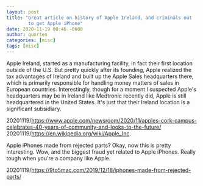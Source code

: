 ```yaml
---
layout: post
title: "Great article on history of Apple Ireland, and criminals out
        to get Apple iPhone"
date: 2020-11-19 00:46 -0600
author: quorten
categories: [misc]
tags: [misc]
---
```


Apple Ireland, started as a manufacturing facility, in fact their
first location outside of the U.S.  But pretty quickly after its
founding, Apple realized the tax advantages of Ireland and built up
the Apple Sales headquarters there, which is primarily responsible for
handling money matters of sales in European countries.  Interestingly,
though for a moment I suspected Apple's headquarters may be in Ireland
like Medtronic recently did, Apple is still headquartered in the
United States.  It's just that their Ireland location is a significant
subsidiary.

20201119/https://www.apple.com/newsroom/2020/11/apples-cork-campus-celebrates-40-years-of-community-and-looks-to-the-future/  
20201119/https://en.wikipedia.org/wiki/Apple_Inc.

Apple iPhones made from rejected parts?  Okay, now this is pretty
interesting.  Wow, and the biggest fraud yet related to Apple iPhones.
Really tough when you're a company like Apple.

20201119/https://9to5mac.com/2019/12/18/iphones-made-from-rejected-parts/
